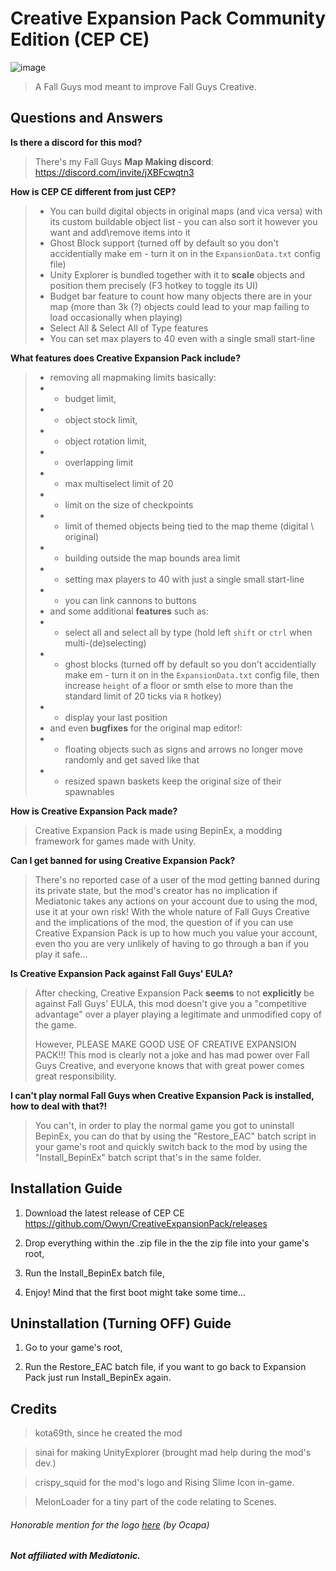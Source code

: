 # Creative Expansion Pack Community Edition (CEP CE)

![image](https://github.com/kota69th/CreativeExpansionPack/assets/104696918/44440c15-26de-4a5d-bab6-451845ef5f71)
> A Fall Guys mod meant to improve Fall Guys Creative.


## Questions and Answers

**Is there a discord for this mod?**

> There's my Fall Guys **Map Making discord**: https://discord.com/invite/jXBFcwqtn3 

**How is CEP CE different from just CEP?**

> - You can build digital objects in original maps (and vica versa) with its custom buildable object list - you can also sort it however you want and add\remove items into it
> - Ghost Block support (turned off by default so you don't accidentially make em - turn it on in the `ExpansionData.txt` config file)
> - Unity Explorer is bundled together with it to **scale** objects and position them precisely (F3 hotkey to toggle its UI)
> - Budget bar feature to count how many objects there are in your map (more than 3k (?) objects could lead to your map failing to load occasionally when playing)
> - Select All & Select All of Type features
> - You can set max players to 40 even with a single small start-line

**What features does Creative Expansion Pack include?**
> - removing all mapmaking limits basically: 
> - - budget limit, 
> - - object stock limit, 
> - - object rotation limit, 
> - - overlapping limit
> - - max multiselect limit of 20
> - - limit on the size of checkpoints
> - - limit of themed objects being tied to the map theme (digital \ original)
> - - building outside the map bounds area limit
> - - setting max players to 40 with just a single small start-line
> - - you can link cannons to buttons 
> - and some additional **features** such as:
> - - select all and select all by type (hold left `shift` or `ctrl` when multi-(de)selecting)
> - - ghost blocks (turned off by default so you don't accidentially make em - turn it on in the `ExpansionData.txt` config file, then increase `height` of a floor or smth else to more than the standard limit of 20 ticks via `R` hotkey)
> - - display your last position
> - and even **bugfixes** for the original map editor!:
> - - floating objects such as signs and arrows no longer move randomly and get saved like that
> - - resized spawn baskets keep the original size of their spawnables

**How is Creative Expansion Pack made?**
> Creative Expansion Pack is made using BepinEx, a modding framework for games made with Unity.

**Can I get banned for using Creative Expansion Pack?**
> There's no reported case of a user of the mod getting banned during its private state, but the mod's creator has no implication if Mediatonic takes any actions on your account due to using the mod, use it at your own risk! With the whole nature of Fall Guys Creative and the implications of the mod, the question of if you can use Creative Expansion Pack is up to how much you value your account, even tho you are very unlikely of having to go through a ban if you play it safe...

**Is Creative Expansion Pack against Fall Guys' EULA?**
> After checking, Creative Expansion Pack **seems** to not **explicitly** be against Fall Guys' EULA, this mod doesn't give you a "competitive advantage" over a player playing a legitimate and unmodified copy of the game.‎
>
> However, PLEASE MAKE GOOD USE OF CREATIVE EXPANSION PACK!!! This mod is clearly not a joke and has mad power over Fall Guys Creative, and everyone knows that with great power comes great responsibility.

**I can't play normal Fall Guys when Creative Expansion Pack is installed, how to deal with that?!**
> You can't, in order to play the normal game you got to uninstall BepinEx, you can do that by using the "Restore_EAC" batch script in your game's root and quickly switch back to the mod by using the "Install_BepinEx" batch script that's in the same folder.

## Installation Guide 

 1. Download the latest release of CEP CE https://github.com/Owyn/CreativeExpansionPack/releases 
 
 2. Drop everything within the .zip file in the the zip file into your game's root,
 
 3. Run the Install_BepinEx batch file,
 
 4. Enjoy! Mind that the first boot might take some time...

## Uninstallation (Turning OFF) Guide 

1. Go to your game's root,

2. Run the Restore_EAC batch file, if you want to go back to Expansion Pack just run Install_BepinEx again.

## Credits
> kota69th, since he created the mod

> sinai for making UnityExplorer (brought mad help during the mod's dev.)

> crispy_squid for the mod's logo and Rising Slime Icon in-game.

> MelonLoader for a tiny part of the code relating to Scenes.

###### Honorable mention for the logo [here](https://pbs.twimg.com/media/F2jB2VDWYAAzmb1?format=png&name=small) (by Ocapa)
##
##### Not affiliated with Mediatonic.
